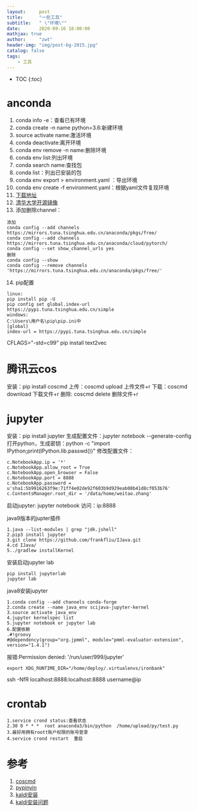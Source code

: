 ```yaml
---
layout:     post
title:      "一些工具"
subtitle:   " \"环境\""
date:       2020-09-16 18:00:00
mathjax: true
author:     "zwt"
header-img: "img/post-bg-2015.jpg"
catalog: false
tags:
    - 工具
---
```

* TOC
{:toc}

# anconda

1. conda info -e：查看已有环境
2. conda create -n name python=3.6:新建环境
3. source activate name:激活环境
4. conda deactivate:离开环境
5. conda env remove -n name:删除环境
6. conda env list:列出环境
7. conda search name:查找包
8. conda list：列出已安装的包
9. conda env export > environment.yaml ：导出环境
10. conda env create -f environment.yaml：根据yaml文件复现环境
11. [下载地址](https://www.anaconda.com/products/individual)
12. [清华大学开源镜像](https://mirrors.tuna.tsinghua.edu.cn/anaconda/archive/)
13. 添加删除channel：
```
添加
conda config --add channels https://mirrors.tuna.tsinghua.edu.cn/anaconda/pkgs/free/
conda config --add channels https://mirrors.tuna.tsinghua.edu.cn/anaconda/cloud/pytorch/
conda config --set show_channel_urls yes
删除
conda config --show 
conda config --remove channels 'https://mirrors.tuna.tsinghua.edu.cn/anaconda/pkgs/free/' 
```
14. pip配置
```
linux:
pip install pip -U
pip config set global.index-url https://pypi.tuna.tsinghua.edu.cn/simple
windows:
C:\Users\用户名\pip\pip.ini中
[global]
index-url = https://pypi.tuna.tsinghua.edu.cn/simple
```
CFLAGS="-std=c99" pip install text2vec

# 腾讯云cos

安装：pip install coscmd
上传：coscmd upload <localpath> <cospath>  上传文件+r
下载：coscmd download <cospath> <localpath> 下载文件+r
删除: coscmd delete <cospath>  删除文件+r

# jupyter

安装：pip install jupyter
生成配置文件：jupyter notebook --generate-config
打开python，生成密钥：python -c "import IPython;print(IPython.lib.passwd())"
修改配置文件：

```
c.NotebookApp.ip = '*'
c.NotebookApp.allow_root = True
c.NotebookApp.open_browser = False
c.NotebookApp.port = 8888
c.NotebookApp.password = u'sha1:5b9916263f9e:71ff4e02de92f603b9d929eab08b41d8cf053b76'
c.ContentsManager.root_dir = '/data/home/weitao.zhang'
```
启动jupyter: jupyter notebook
访问：ip:8888

java9版本的jupter插件
```
1.java --list-modules | grep "jdk.jshell"
2.pip3 install jupyter
3.git clone https://github.com/frankfliu/IJava.git
4.cd IJava/
5../gradlew installKernel
```
安装启动jupyter lab
```
pip install jupyterlab
jupyter lab
```
java8安装jupyter
```
1.conda config --add channels conda-forge
2.conda create --name java_env scijava-jupyter-kernel
3.source activate java_env
4.jupyter kernelspec list
5.jupyter notebook or jupyter lab
6.配置依赖
.#!groovy
#@dependency(group="org.jpmml", module="pmml-evaluator-extension", version="1.4.1")
```
报错:Permission denied: '/run/user/999/jupyter'
```
export XDG_RUNTIME_DIR="/home/deploy/.virtualenvs/ironbank"
```

ssh -NfR localhost:8888:localhost:8888 username@ip

# crontab
```
1.service crond status:查看状态
2.30 0 * * *  root anaconda3/bin/python  /home/upload/py/test.py
3.最好用拥有roott账户权限的账号登录
4.service crond restart  重启
```
# 参考
1. [coscmd](https://cloud.tencent.com/document/product/436/10976)
2. [pypinyin](https://github.com/mozillazg/python-pinyin)
3. [kaldi安装](https://ptorch.com/news/205.html)
4. [kaldi安装问题](https://zhuanlan.zhihu.com/p/148524930)